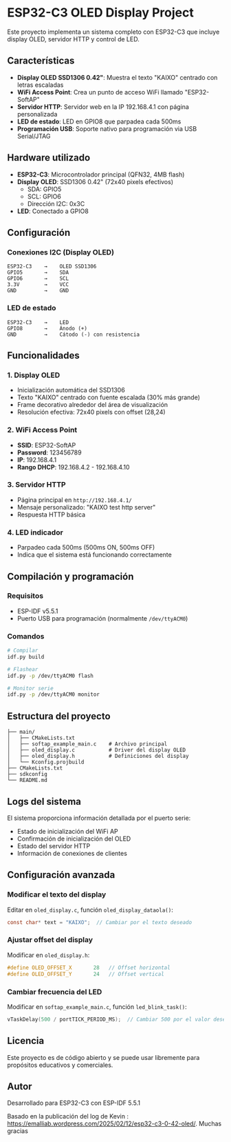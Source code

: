 # ESP32-C3 OLED Display Project

Este proyecto implementa un sistema completo con ESP32-C3 que incluye display OLED, servidor HTTP y control de LED.

## Características

- **Display OLED SSD1306 0.42"**: Muestra el texto "KAIXO" centrado con letras escaladas
- **WiFi Access Point**: Crea un punto de acceso WiFi llamado "ESP32-SoftAP"  
- **Servidor HTTP**: Servidor web en la IP 192.168.4.1 con página personalizada
- **LED de estado**: LED en GPIO8 que parpadea cada 500ms
- **Programación USB**: Soporte nativo para programación via USB Serial/JTAG

## Hardware utilizado

- **ESP32-C3**: Microcontrolador principal (QFN32, 4MB flash)
- **Display OLED**: SSD1306 0.42" (72x40 pixels efectivos)
  - SDA: GPIO5
  - SCL: GPIO6  
  - Dirección I2C: 0x3C
- **LED**: Conectado a GPIO8

## Configuración

### Conexiones I2C (Display OLED)
```
ESP32-C3    →    OLED SSD1306
GPIO5       →    SDA
GPIO6       →    SCL
3.3V        →    VCC  
GND         →    GND
```

### LED de estado
```
ESP32-C3    →    LED
GPIO8       →    Ánodo (+)
GND         →    Cátodo (-) con resistencia
```

## Funcionalidades

### 1. Display OLED
- Inicialización automática del SSD1306
- Texto "KAIXO" centrado con fuente escalada (30% más grande)
- Frame decorativo alrededor del área de visualización
- Resolución efectiva: 72x40 pixels con offset (28,24)

### 2. WiFi Access Point
- **SSID**: ESP32-SoftAP
- **Password**: 123456789
- **IP**: 192.168.4.1
- **Rango DHCP**: 192.168.4.2 - 192.168.4.10

### 3. Servidor HTTP
- Página principal en `http://192.168.4.1/`
- Mensaje personalizado: "KAIXO test http server"
- Respuesta HTTP básica

### 4. LED indicador
- Parpadeo cada 500ms (500ms ON, 500ms OFF)
- Indica que el sistema está funcionando correctamente

## Compilación y programación

### Requisitos
- ESP-IDF v5.5.1
- Puerto USB para programación (normalmente `/dev/ttyACM0`)

### Comandos
```bash
# Compilar
idf.py build

# Flashear
idf.py -p /dev/ttyACM0 flash

# Monitor serie
idf.py -p /dev/ttyACM0 monitor
```

## Estructura del proyecto

```
├── main/
│   ├── CMakeLists.txt
│   ├── softap_example_main.c    # Archivo principal
│   ├── oled_display.c           # Driver del display OLED
│   ├── oled_display.h           # Definiciones del display
│   └── Kconfig.projbuild
├── CMakeLists.txt
├── sdkconfig
└── README.md
```

## Logs del sistema

El sistema proporciona información detallada por el puerto serie:
- Estado de inicialización del WiFi AP
- Confirmación de inicialización del OLED
- Estado del servidor HTTP
- Información de conexiones de clientes

## Configuración avanzada

### Modificar el texto del display
Editar en `oled_display.c`, función `oled_display_dataola()`:
```c
const char* text = "KAIXO";  // Cambiar por el texto deseado
```

### Ajustar offset del display
Modificar en `oled_display.h`:
```c
#define OLED_OFFSET_X       28   // Offset horizontal
#define OLED_OFFSET_Y       24   // Offset vertical
```

### Cambiar frecuencia del LED
Modificar en `softap_example_main.c`, función `led_blink_task()`:
```c
vTaskDelay(500 / portTICK_PERIOD_MS);  // Cambiar 500 por el valor deseado
```

## Licencia

Este proyecto es de código abierto y se puede usar libremente para propósitos educativos y comerciales.

## Autor

Desarrollado para ESP32-C3 con ESP-IDF 5.5.1

Basado en la publicación del log de  Kevin : https://emalliab.wordpress.com/2025/02/12/esp32-c3-0-42-oled/. Muchas gracias
